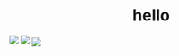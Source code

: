 <h1 color= pink align="center">hello</h1>

<img src="https://github-readme-stats.vercel.app/api?username=gavkujo&hide=prs,issues,contribs&show_icons=true&theme=radical">
<img src="https://github-readme-stats.vercel.app/api/top-langs/?username=gavkujo&theme=radical&layout=compact"/>
<img align="center" src="https://activity-graph.herokuapp.com/graph?username=gavkujo&theme=radical&hide_border=true&bg_color=110121"/>
